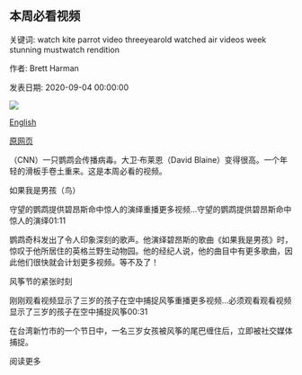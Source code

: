 ## 本周必看视频

关键词: watch kite parrot video threeyearold watched air videos week stunning mustwatch rendition

作者: Brett Harman

发表日期: 2020-09-04 00:00:00

![](https://cdn.cnn.com/cnnnext/dam/assets/200901140000-beyonce-chico-parrot-split-super-tease.jpg)

[English](Must-watch%20videos%20of%20the%20week.md)

[原网页](https://edition.cnn.com/2020/09/04/app-news-section/videos-of-the-week-mobile-september-4/index.html)

（CNN）一只鹦鹉会传播病毒。大卫·布莱恩（David Blaine）变得很高。一个年轻的滑板手卷土重来。这是本周必看的视频。

如果我是男孩（鸟）

守望的鹦鹉提供碧昂斯命中惊人的演绎重播更多视频...守望的鹦鹉提供碧昂斯命中惊人的演绎01:11

鹦鹉奇科发出了令人印象深刻的歌声。他演绎碧昂斯的歌曲《如果我是男孩》时，惊叹于他所居住的英格兰野生动物园。他的经纪人说，他的曲目中有更多歌曲，因此他们很快就会计划更多视频。等不及了！

风筝节的紧张时刻

刚刚观看视频显示了三岁的孩子在空中捕捉风筝重播更多视频...必须观看观看视频显示了三岁的孩子在空中捕捉风筝00:31

在台湾新竹市的一个节日中，一名三岁女孩被风筝的尾巴缠住后，立即被社交媒体捕捉。

阅读更多